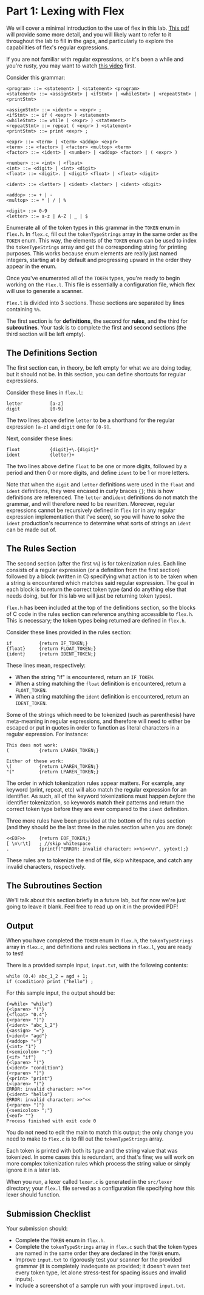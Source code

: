 # Part 1: Lexing with Flex

We will cover a minimal introduction to the use of flex in this lab. [This pdf](./resources/LexAndYaccTutorial.pdf) will provide some more detail, and you will likely want to refer to it throughout the lab to fill in the gaps, and particularly to explore the capabilities of flex's regular expressions.

If you are not familiar with regular expressions, or it's been a while and you're rusty, you may want to watch [this video](https://www.youtube.com/watch?v=sa-TUpSx1JA) first.

Consider this grammar:

```
<program> ::= <statement> | <statement> <program>
<statement> ::= <assignStmt> | <ifStmt> | <whileStmt> | <repeatStmt> | <printStmt>

<assignStmt> ::= <ident> = <expr> ;
<ifStmt> ::= if ( <expr> ) <statement>
<whileStmt> ::= while ( <expr> ) <statement>
<repeatStmt> ::= repeat ( <expr> ) <statement>
<printStmt> ::= print <expr> ;

<expr> ::= <term> | <term> <addop> <expr>
<term> ::= <factor> | <factor> <multop> <term>
<factor> ::= <ident> | <number> | <addop> <factor> | ( <expr> )

<number> ::= <int> | <float>
<int> ::= <digit> | <int> <digit>
<float> ::= <digit>. | <digit> <float> | <float> <digit>

<ident> ::= <letter> | <ident> <letter> | <ident> <digit>

<addop> ::= + | -
<multop> ::= * | / | %

<digit> ::= 0-9
<letter> ::= a-z | A-Z | _ | $
```

Enumerate all of the token types in this grammar in the `TOKEN` enum in `flex.h`. In `flex.c`, fill out the `tokenTypeStrings` array in the same order as the `TOKEN` enum. This way, the elements of the `TOKEN` enum can be used to index the `tokenTypeStrings` array and get the corresponding string for printing purposes. This works because enum elements are really just named integers, starting at `0` by default and progressing upward in the order they appear in the enum.

Once you've enumerated all of the `TOKEN` types, you're ready to begin working on the `flex.l`. This file is essentially a configuration file, which flex will use to generate a scanner.

`flex.l` is divided into 3 sections. These sections are separated by lines containing `%%`.

The first section is for **definitions**, the second for **rules**, and the third for **subroutines**. Your task is to complete the first and second sections (the third section will be left empty).

## The Definitions Section

The first section can, in theory, be left empty for what we are doing today, but it should not be. In this section, you can define shortcuts for regular expressions.

Consider these lines in `flex.l`:

```
letter          [a-z]
digit           [0-9]
```

The two lines above define `letter` to be a shorthand for the regular expression `[a-z]` and `digit` one for `[0-9]`.

Next, consider these lines:

```
float           {digit}+\.{digit}*
ident           {letter}+
```

The two lines above define `float` to be one or more digits, followed by a period and then 0 or more digits, and define `ident` to be 1 or more letters.

Note that when the `digit` and `letter` definitions were used in the `float` and `ident` definitions, they were encased in curly braces `{}`; this is how definitions are referenced. The `letter` and`ident` definitions do not match the grammar, and will therefore need to be rewritten. Moreover, regular expressions cannot be recursively defined in `flex` (or in any regular expression implementation that I've seen), so you will have to solve the `ident` production's recurrence to determine what sorts of strings an `ident` can be made out of.

## The Rules Section

The second section (after the first `%%`) is for tokenization rules. Each line consists of a regular expression (or a definition from the first section) followed by a block (written in C) specifying what action is to be taken when a string is encountered which matches said regular expression. The goal in each block is to return the correct token type (and do anything else that needs doing, but for this lab we will just be returning token types).

`flex.h` has been included at the top of the definitions section, so the blocks of C code in the rules section can reference anything accessible to `flex.h`. This is necessary; the token types being returned are defined in `flex.h`.

Consider these lines provided in the rules section:

```
if          {return IF_TOKEN;}
{float}     {return FLOAT_TOKEN;}
{ident}     {return IDENT_TOKEN;}
```

These lines mean, respectively:

* When the string "if" is encountered, return an `IF_TOKEN`.
* When a string matching the `float` definition is encountered, return a `FLOAT_TOKEN`.
* When a string matching the `ident` definition is encountered, return an `IDENT_TOKEN`.

Some of the strings which need to be tokenized (such as parenthesis) have meta-meaning in regular expressions, and therefore will need to either be escaped or put in quotes in order to function as literal characters in a regular expression. For instance:

```
This does not work:
(			{return LPAREN_TOKEN;}
```

```
Either of these work:
\(			{return LPAREN_TOKEN;}
"("			{return LPAREN_TOKEN;}
```

The order in which tokenization rules appear matters. For example, any keyword (print, repeat, etc) will also match the regular expression for an identifier. As such, all of the keyword tokenizations must happen *before* the identifier tokenization, so keywords match their patterns and return the correct token type before they are ever compared to the `ident` definition.

Three more rules have been provided at the bottom of the rules section (and they should be the last three in the rules section when you are done):

```
<<EOF>>     {return EOF_TOKEN;}
[ \n\r\t]   ; //skip whitespace
.           {printf("ERROR: invalid character: >>%s<<\n", yytext);}
```

These rules are to tokenize the end of file, skip whitespace, and catch any invalid characters, respectively.

## The Subroutines Section

We'll talk about this section briefly in a future lab, but for now we're just going to leave it blank. Feel free to read up on it in the provided PDF!

## Output

When you have completed the `TOKEN` enum in `flex.h`, the `tokenTypeStrings` array in `flex.c`, and definitions and rules sections in `flex.l`, you are ready to test!

There is a provided sample input, `input.txt`, with the following contents:

```
while (0.4) abc_1_2 = agd + 1;
if (condition) print ("hello") ;
```

For this sample input, the output should be:

```
{<while> "while"}
{<lparen> "("}
{<float> "0.4"}
{<rparen> ")"}
{<ident> "abc_1_2"}
{<assign> "="}
{<ident> "agd"}
{<addop> "+"}
{<int> "1"}
{<semicolon> ";"}
{<if> "if"}
{<lparen> "("}
{<ident> "condition"}
{<rparen> ")"}
{<print> "print"}
{<lparen> "("}
ERROR: invalid character: >>"<<
{<ident> "hello"}
ERROR: invalid character: >>"<<
{<rparen> ")"}
{<semicolon> ";"}
{<eof> ""}
Process finished with exit code 0
```

You do not need to edit the main to match this output; the only change you need to make to `flex.c` is to fill out the `tokenTypeStrings` array.

Each token is printed with both its type and the string value that was tokenized. In some cases this is redundant, and that's fine; we will work on more complex tokenization rules which process the string value or simply ignore it in a later lab.

When you run, a lexer called `lexer.c` is generated in the `src/lexer` directory; your `flex.l` file served as a configuration file specifying how this lexer should function.

## Submission Checklist

Your submission should:

* Complete the `TOKEN` enum in `flex.h`.
* Complete the `tokenTypeStrings` array in `flex.c` such that the token types are named in the same order they are declared in the `TOKEN` enum.
* Improve `input.txt` to rigorously test your scanner for the provided grammar (it is completely inadequate as provided; it doesn't even test every token type, let alone stress-test for spacing issues and invalid inputs).
* Include a screenshot of a sample run with your improved `input.txt`.
